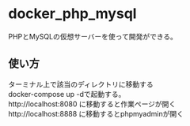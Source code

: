 # docker_php_mysql
PHPとMySQLの仮想サーバーを使って開発ができる。  
  
## 使い方
ターミナル上で該当のディレクトリに移動する  
docker-compose up -dで起動する。  
http://localhost:8080 に移動すると作業ページが開く  
http://localhost:8888 に移動するとphpmyadminが開く  
